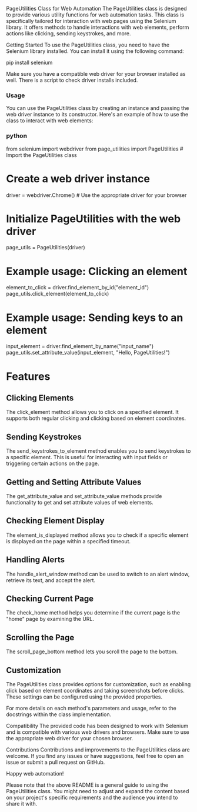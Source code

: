 PageUtilities Class for Web Automation
The PageUtilities class is designed to provide various utility functions for web automation tasks. This class is specifically tailored for interaction with web pages using the Selenium library. It offers methods to handle interactions with web elements, perform actions like clicking, sending keystrokes, and more.

Getting Started
To use the PageUtilities class, you need to have the Selenium library installed. You can install it using the following command:

  pip install selenium

Make sure you have a compatible web driver for your browser installed as well. There is a script to check driver installs included.

### Usage
You can use the PageUtilities class by creating an instance and passing the web driver instance to its constructor. Here's an example of how to use the class to interact with web elements:

### python

from selenium import webdriver
from page_utilities import PageUtilities  # Import the PageUtilities class

# Create a web driver instance
driver = webdriver.Chrome()  # Use the appropriate driver for your browser

# Initialize PageUtilities with the web driver
page_utils = PageUtilities(driver)

# Example usage: Clicking an element
element_to_click = driver.find_element_by_id("element_id")
page_utils.click_element(element_to_click)

# Example usage: Sending keys to an element
input_element = driver.find_element_by_name("input_name")
page_utils.set_attribute_value(input_element, "Hello, PageUtilities!")

# Features
## Clicking Elements
The click_element method allows you to click on a specified element. It supports both regular clicking and clicking based on element coordinates.

## Sending Keystrokes
The send_keystrokes_to_element method enables you to send keystrokes to a specific element. This is useful for interacting with input fields or triggering certain actions on the page.

## Getting and Setting Attribute Values
The get_attribute_value and set_attribute_value methods provide functionality to get and set attribute values of web elements.

## Checking Element Display
The element_is_displayed method allows you to check if a specific element is displayed on the page within a specified timeout.

## Handling Alerts
The handle_alert_window method can be used to switch to an alert window, retrieve its text, and accept the alert.

## Checking Current Page
The check_home method helps you determine if the current page is the "home" page by examining the URL.

## Scrolling the Page
The scroll_page_bottom method lets you scroll the page to the bottom.

## Customization
The PageUtilities class provides options for customization, such as enabling click based on element coordinates and taking screenshots before clicks. These settings can be configured using the provided properties.

For more details on each method's parameters and usage, refer to the docstrings within the class implementation.

Compatibility
The provided code has been designed to work with Selenium and is compatible with various web drivers and browsers. Make sure to use the appropriate web driver for your chosen browser.

Contributions
Contributions and improvements to the PageUtilities class are welcome. If you find any issues or have suggestions, feel free to open an issue or submit a pull request on GitHub.

Happy web automation!

Please note that the above README is a general guide to using the PageUtilities class. You might need to adjust and expand the content based on your project's specific requirements and the audience you intend to share it with.
